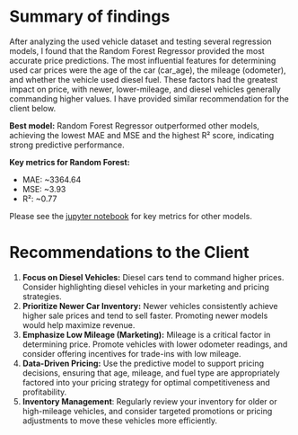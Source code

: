 # Summary of findings

After analyzing the used vehicle dataset and testing several regression models, I found that the Random Forest Regressor provided the most accurate price predictions.
The most influential features for determining used car prices were the age of the car (car_age), the mileage (odometer), and whether the vehicle used diesel fuel.
These factors had the greatest impact on price, with newer, lower-mileage, and diesel vehicles generally commanding higher values. I have provided similar recommendation for the client below. 

**Best model:**  Random Forest Regressor outperformed other models, achieving the lowest MAE and MSE and the highest R² score, indicating strong predictive performance.

**Key metrics for Random Forest:**

- MAE: ~3364.64
- MSE: ~3.93
- R²: ~0.77

Please see the [jupyter notebook](practical_application_II_starter/prompt_II.ipynb) for key metrics for other models.

# Recommendations to the Client

1. **Focus on Diesel Vehicles:** Diesel cars tend to command higher prices. Consider highlighting diesel vehicles in your marketing and pricing strategies.
2. **Prioritize Newer Car Inventory:** Newer vehicles consistently achieve higher sale prices and tend to sell faster. Promoting newer models would help maximize revenue.
3. **Emphasize Low Mileage (Marketing):** Mileage is a critical factor in determining price. Promote vehicles with lower odometer readings, and consider offering incentives for trade-ins with low mileage.
4. **Data-Driven Pricing:** Use the predictive model to support pricing decisions, ensuring that age, mileage, and fuel type are appropriately factored into your pricing strategy for optimal competitiveness and profitability.
5. **Inventory Management**: Regularly review your inventory for older or high-mileage vehicles, and consider targeted promotions or pricing adjustments to move these vehicles more efficiently.
